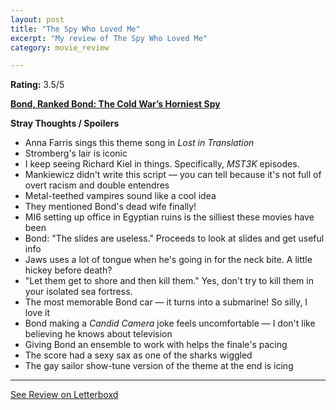 ```yaml
---
layout: post
title: "The Spy Who Loved Me"
excerpt: "My review of The Spy Who Loved Me"
category: movie_review

---
```


**Rating:** 3.5/5

<b><a href="https://boxd.it/r6gwI" rel="nofollow">Bond, Ranked Bond: The Cold War’s Horniest Spy</a></b>

<b>Stray Thoughts / Spoilers</b>
* Anna Farris sings this theme song in <i>Lost in Translation</i>
* Stromberg's lair is iconic
* I keep seeing Richard Kiel in things. Specifically, <i>MST3K</i> episodes.
* Mankiewicz didn't write this script — you can tell because it's not full of overt racism and double entendres
* Metal-teethed vampires sound like a cool idea
* They mentioned Bond's dead wife finally!
* MI6 setting up office in Egyptian ruins is the silliest these movies have been
* Bond: "The slides are useless." Proceeds to look at slides and get useful info
* Jaws uses a lot of tongue when he's going in for the neck bite. A little hickey before death?
* "Let them get to shore and then kill them." Yes, don't try to kill them in your isolated sea fortress.
* The most memorable Bond car — it turns into a submarine! So silly, I love it
* Bond making a <i>Candid Camera</i> joke feels uncomfortable — I don't like believing he knows about television
* Giving Bond an ensemble to work with helps the finale's pacing
* The score had a sexy sax as one of the sharks wiggled
* The gay sailor show-tune version of the theme at the end is icing

<hr>

[See Review on Letterboxd](https://boxd.it/5pY5Qr)
